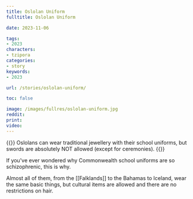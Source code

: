 ```yaml
---
title: Oslolan Uniform
fulltitle: Oslolan Uniform

date: 2023-11-06

tags:
- 2023
characters:
- tzipora
categories:
- story
keywords:
- 2023

url: /stories/oslolan-uniform/

toc: false

image: /images/fullres/oslolan-uniform.jpg
reddit:
print:
video:
---
```

{{<note caption>}}
Oslolans can wear traditional jewellery with their school uniforms, but swords are absolutely NOT allowed (except for ceremonies).
{{</note>}}

If you've ever wondered why Commonwealth school uniforms are so schizophrenic, this is why.

Almost all of them, from the [[Falklands]] to the Bahamas to Iceland, wear the same basic things, but cultural items are allowed and there are no restrictions on hair.
